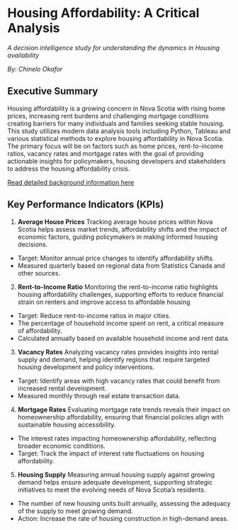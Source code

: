 # Housing Affordability: A Critical Analysis
*A decision intelligence study for understanding the dynamics in Housing availability*

*By: Chinelo Okafor*

## Executive Summary
Housing affordability is a growing concern in Nova Scotia with rising home prices, increasing rent burdens and challenging mortgage conditions creating barriers for many individuals and families seeking stable housing. This study utilizes modern data analysis tools including Python, Tableau and various statistical methods to explore housing affordability in Nova Scotia. The primary focus will be on factors such as home prices, rent-to-income ratios, vacancy rates and mortgage rates with the goal of providing actionable insights for policymakers, housing developers and stakeholders to address the housing affordability crisis.

[Read detailed background information here](https://github.com/chinelokafor/Term-Project/blob/main/Background.md)

## Key Performance Indicators (KPIs)

1. **Average House Prices** 
Tracking average house prices within Nova Scotia helps assess market trends, affordability shifts and the impact of economic factors, guiding policymakers in making informed housing decisions.
  -	Target: Monitor annual price changes to identify affordability shifts.
  -	Measured quarterly based on regional data from Statistics Canada and other sources.
    
  
2. **Rent-to-Income Ratio**
Monitoring the rent-to-income ratio highlights housing affordability challenges, supporting efforts to reduce financial strain on renters and improve access to affordable housing
- Target: Reduce rent-to-income ratios in major cities.
- The percentage of household income spent on rent, a critical measure of affordability.
-	Calculated annually based on available household income and rent data.

  
3. **Vacancy Rates**
Analyzing vacancy rates provides insights into rental supply and demand, helping identify regions that require targeted housing development and policy interventions.
- Target: Identify areas with high vacancy rates that could benefit from increased rental development.
- Measured monthly through real estate transaction data.


4. **Mortgage Rates**
Evaluating mortgage rate trends reveals their impact on homeownership affordability, ensuring that financial policies align with sustainable housing accessibility.
- The interest rates impacting homeownership affordability, reflecting broader economic conditions.
- Target: Track the impact of interest rate fluctuations on housing affordability.


5. **Housing Supply**
Measuring annual housing supply against growing demand helps ensure adequate development, supporting strategic initiatives to meet the evolving needs of Nova Scotia’s residents.
-  The number of new housing units built annually, assessing the adequacy of the supply to meet growing demand.
- Action: Increase the rate of housing construction in high-demand areas.
